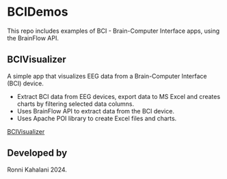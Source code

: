 # BCIDemos

This repo includes examples of BCI - Brain-Computer Interface apps, using the BrainFlow API.


## BCIVisualizer
A simple app that visualizes EEG data from a Brain-Computer Interface (BCI) device.
- Extract BCI data from EEG devices, export data to MS Excel and creates charts by filtering selected data columns.
- Uses BrainFlow API to extract data from the BCI device.
- Uses Apache POI library to create Excel files and charts.

[BCIVisualizer](src/org/example/bci/visualizer/README.md)

## Developed by
Ronni Kahalani 2024.

